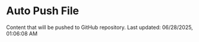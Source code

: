 # Auto Push File

Content that will be pushed to GitHub repository.
Last updated: 06/28/2025, 01:06:08 AM